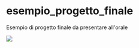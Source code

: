 # esempio_progetto_finale
Esempio di progetto finale da presentare all'orale

![](https://github.com/kinderp/progetto_finale/blob/main/images/progetto_finale.gif)
